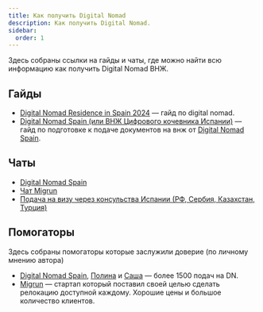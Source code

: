 ```yaml
---
title: Как получить Digital Nomad
description: Как получить Digital Nomad.
sidebar:
  order: 1
---
```


Здесь собраны ссылки на гайды и чаты, где можно найти всю информацию как получить Digital Nomad ВНЖ.

## Гайды

- [Digital Nomad Residence in Spain 2024](https://barcelona-startups-relocation.notion.site/Digital-Nomad-Residence-in-Spain-2024-97dfbe479af04e8b94d269f07bf7e0a2) — гайд по digital nomad.
- [Digital Nomad Spain (или ВНЖ Цифрового кочевника Испании)](https://digital-nomad-spain.notion.site/Digital-Nomad-Spain-b2a4f8379fe54bf3bc6005d69180af73) — гайд по подготовке к подаче документов на внж от [Digital Nomad Spain](https://t.me/digitalnomadspain). 

## Чаты

- [Digital Nomad Spain](https://t.me/chatfornomads)
- [Чат Migrun](https://t.me/spain_migrun)
- [Подача на визу через консульства Испании (РФ, Сербия, Казахстан, Турция) ](https://t.me/dnvisaspainembassies)

## Помогаторы

Здесь собраны помогаторы которые заслужили доверие (по личному мнению автора)

- [Digital Nomad Spain](https://t.me/digitalnomadspain), [Полина](https://t.me/pao_borghese) и [Саша](https://t.me/mirrkka) — более 1500 подач на DN.
- [Migrun](https://www.migrun.tech/) — стартап который поставил своей целью сделать релокацию доступной каждому. Хорошие цены и большое количество клиентов.
